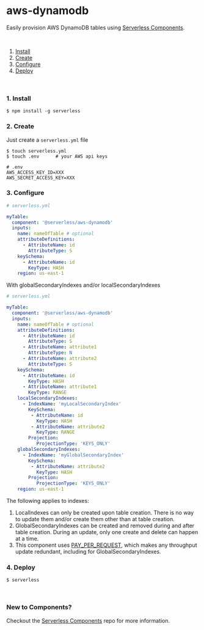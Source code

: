# aws-dynamodb

Easily provision AWS DynamoDB tables using [Serverless Components](https://github.com/serverless/components).

&nbsp;

1. [Install](#1-install)
2. [Create](#2-create)
3. [Configure](#3-configure)
4. [Deploy](#4-deploy)

&nbsp;

### 1. Install

```shell
$ npm install -g serverless
```

### 2. Create

Just create a `serverless.yml` file

```shell
$ touch serverless.yml
$ touch .env      # your AWS api keys
```

```
# .env
AWS_ACCESS_KEY_ID=XXX
AWS_SECRET_ACCESS_KEY=XXX
```

### 3. Configure

```yml
# serverless.yml

myTable:
  component: '@serverless/aws-dynamodb'
  inputs:
    name: nameOfTable # optional
    attributeDefinitions:
      - AttributeName: id
        AttributeType: S
    keySchema:
      - AttributeName: id
        KeyType: HASH
    region: us-east-1
```

With globalSecondaryIndexes and/or localSecondaryIndexes

```yml
# serverless.yml

myTable:
  component: '@serverless/aws-dynamodb'
  inputs:
    name: nameOfTable # optional
    attributeDefinitions:
      - AttributeName: id
        AttributeType: S
      - AttributeName: attribute1
        AttributeType: N
      - AttributeName: attribute2
        AttributeType: S
    keySchema:
      - AttributeName: id
        KeyType: HASH
      - AttributeName: attribute1
        KeyType: RANGE
    localSecondaryIndexes:
      - IndexName: 'myLocalSecondaryIndex'
        KeySchema:
         - AttributeName: id
           KeyType: HASH
         - AttributeName: attribute2
           KeyType: RANGE
        Projection:
           ProjectionType: 'KEYS_ONLY'
    globalSecondaryIndexes:
      - IndexName: 'myGlobalSecondaryIndex'
        KeySchema:
         - AttributeName: attribute2
           KeyType: HASH
        Projection:
           ProjectionType: 'KEYS_ONLY'
    region: us-east-1
```

The following applies to indexes:

 1. LocalIndexes can only be created upon table creation. There is no way to update them and/or create them other than at table creation.
 2. GlobalSecondaryIndexes can be created and removed during and after table creation. During an update, only one create and delete can happen at a time.
 3. This component uses [PAY_PER_REQUEST](https://docs.aws.amazon.com/amazondynamodb/latest/APIReference/API_BillingModeSummary.html), which makes any throughput update redundant, including for GlobalSecondaryIndexes.

### 4. Deploy

```shell
$ serverless
```

&nbsp;

### New to Components?

Checkout the [Serverless Components](https://github.com/serverless/components) repo for more information.
